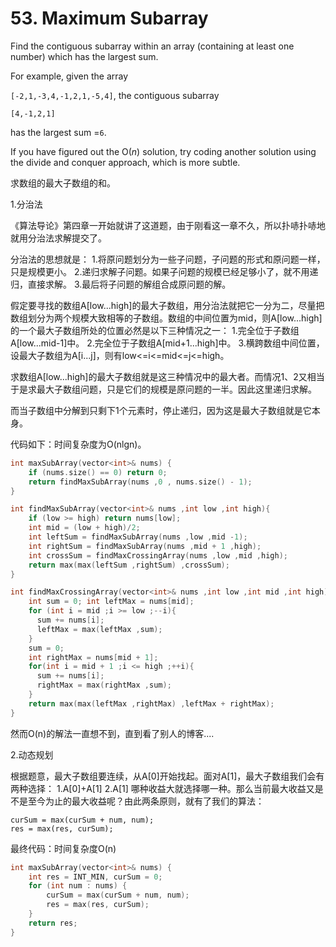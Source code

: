 # 53. Maximum Subarray
Find the contiguous subarray within an array (containing at least one number) which has the largest sum.

For example, given the array

`[-2,1,-3,4,-1,2,1,-5,4]`,
the contiguous subarray

`[4,-1,2,1]`

has the largest sum =`6`.

If you have figured out the O(*n*) solution, try coding another solution using the divide and conquer approach, which is more subtle.

求数组的最大子数组的和。

1.分治法

《算法导论》第四章一开始就讲了这道题，由于刚看这一章不久，所以扑哧扑哧地就用分治法求解提交了。

分治法的思想就是：
1.将原问题划分为一些子问题，子问题的形式和原问题一样，只是规模更小。
2.递归求解子问题。如果子问题的规模已经足够小了，就不用递归，直接求解。
3.最后将子问题的解组合成原问题的解。

假定要寻找的数组A[low...high]的最大子数组，用分治法就把它一分为二，尽量把数组划分为两个规模大致相等的子数组。数组的中间位置为mid，则A[low...high]的一个最大子数组所处的位置必然是以下三种情况之一：
1.完全位于子数组A[low...mid-1]中。
2.完全位于子数组A[mid+1...high]中。
3.横跨数组中间位置，设最大子数组为A[i...j]，则有low<=i<=mid<=j<=high。

求数组A[low...high]的最大子数组就是这三种情况中的最大者。而情况1、2又相当于是求最大子数组问题，只是它们的规模是原问题的一半。因此这里递归求解。

而当子数组中分解到只剩下1个元素时，停止递归，因为这是最大子数组就是它本身。

代码如下：时间复杂度为O(nlgn)。

```cpp
int maxSubArray(vector<int>& nums) {
    if (nums.size() == 0) return 0;
    return findMaxSubArray(nums ,0 , nums.size() - 1);
}

int findMaxSubArray(vector<int>& nums ,int low ,int high){
    if (low >= high) return nums[low];
    int mid = (low + high)/2;
    int leftSum = findMaxSubArray(nums ,low ,mid -1);
    int rightSum = findMaxSubArray(nums ,mid + 1 ,high);
    int crossSum = findMaxCrossingArray(nums ,low ,mid ,high);
    return max(max(leftSum ,rightSum) ,crossSum);
}

int findMaxCrossingArray(vector<int>& nums ,int low ,int mid ,int high){
    int sum = 0; int leftMax = nums[mid];
    for (int i = mid ;i >= low ;--i){
      sum += nums[i];
      leftMax = max(leftMax ,sum);
    }
    sum = 0;
    int rightMax = nums[mid + 1];
    for(int i = mid + 1 ;i <= high ;++i){
      sum += nums[i];
      rightMax = max(rightMax ,sum);
    }
    return max(max(leftMax ,rightMax) ,leftMax + rightMax);
}
```

然而O(n)的解法一直想不到，直到看了别人的博客....

2.动态规划

根据题意，最大子数组要连续，从A[0]开始找起。面对A[1]，最大子数组我们会有两种选择：
1.A[0]+A[1]
2.A[1]
哪种收益大就选择哪一种。那么当前最大收益又是不是至今为止的最大收益呢？由此两条原则，就有了我们的算法：
```
curSum = max(curSum + num, num);
res = max(res, curSum);
```
最终代码：时间复杂度O(n)
```cpp
int maxSubArray(vector<int>& nums) {
    int res = INT_MIN, curSum = 0;
    for (int num : nums) {
        curSum = max(curSum + num, num);
        res = max(res, curSum);
    }
    return res;
}
```
